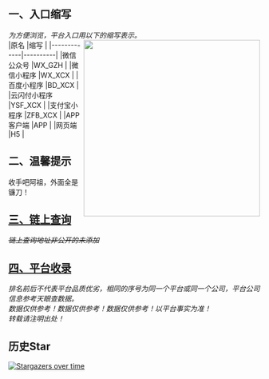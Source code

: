  ## 一、入口缩写
 *为方便浏览，平台入口用以下的缩写表示。*  
 [<img align="right" src="https://s2.loli.net/2022/09/13/1pfEevV7ADNXPdb.png" width="353px" />](https://baike.baidu.com/item/NFT/56358612?fr=aladdin/)
|原名         |缩写       |
|-------------|----------|
|微信公众号   |WX_GZH     | 
|微信小程序   |WX_XCX     | 
|百度小程序   |BD_XCX     |
|云闪付小程序 |YSF_XCX    |
|支付宝小程序 |ZFB_XCX    |
|APP客户端    |APP       |
|网页端       |H5        |

 ## 二、温馨提示  
收手吧阿祖，外面全是镰刀！

 ## [三、链上查询](https://github.com/KPI0/NFT/tree/main/blockchain)
 *~~链上查询地址非公开的未添加~~*  
 
 ## [四、平台收录](https://github.com/KPI0/NFT/tree/main/platform%20collection)
  *排名前后不代表平台品质优劣，相同的序号为同一个平台或同一个公司，平台公司信息参考天眼查数据。*  
  *数据仅供参考！数据仅供参考！数据仅供参考！以平台事实为准！*   
  *转载请注明出处！*  
 
## 历史Star
[![Stargazers over time](https://starchart.cc/KPI0/NFT.svg)](https://starchart.cc/KPI0/NFT)
